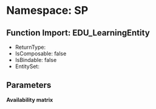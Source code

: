 # Namespace: SP

## Function Import: EDU_LearningEntity

- ReturnType: 
- IsComposable: false
- IsBindable: false
- EntitySet: 

## Parameters

**Availability matrix**

